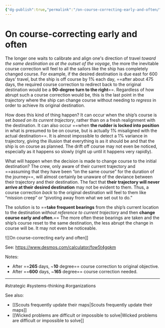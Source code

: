 ```yaml
---
{"dg-publish":true,"permalink":"/on-course-correcting-early-and-often/"}
---
```


# On course-correcting early and often


The longer one waits to calibrate and align one's direction of travel *toward the same destination as at the outset of the voyage*, the more the inevitable course correction will feel to all the sailors like the ship has completely changed course. For example, if the desired destination is due east for 600 days’ travel, but the ship is off course by 1% each day, ==after about 475 days, the required course correction to redirect back to the original destination would be a **90-degree turn to the right**==. Regardless of how abrupt such a course correction would be, this is the last point in the trajectory where the ship can change course without needing to *regress* in order to achieve its original destination.

How does this kind of thing happen? It can occur when the ship’s course is set *based on its current trajectory*, rather than on a fresh realignment with the destination. It can also occur ==when **the rudder is locked into position** in what is presumed to be on course, but is actually 1% misaligned with the actual destination==. It is almost impossible to detect a 1% variance in trajectory, giving the illusion that everything is as it should be and that the ship is on course as planned. The drift off course may not even be noticed, especially as it happens so slowly (right up until it happens very rapidly).

What will happen when the decision is made to change course to the initial destination? The crew, only aware of their current trajectory and ==assuming that they have been “on the same course” for the duration of the journey==, will almost certainly be unaware of the deviance between their trajectory and their destination. The fact that **their trajectory will never arrive at their desired destination** may not be evident to them. Thus, a course correction *back* to the original destination will feel to them like “mission creep” or “pivoting away from what we set out to do.”

The solution is to ==**take frequent bearings** from the ship’s current location to the destination *without reference to current trajectory* and then **change course early and often**.== The more often these bearings are taken and the ship’s course reset to the same destination, the less abrupt the change in course will be. It may not even be noticeable.


![[On course-correcting early and often]]

See: https://www.desmos.com/calculator/fow5t4gqkm

Notes:
- After ==**265** days, ~**10** degree== course correction to original objective.
- After ==**600** days, ~**165** degree== course correction needed.

---
#strategic #systems-thinking #organizations 

See also:
- [[Scouts frequently update their maps\|Scouts frequently update their maps]]
- [[Wicked problems are difficult or impossible to solve\|Wicked problems are difficult or impossible to solve]]